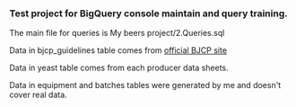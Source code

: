 ### Test project for BigQuery console maintain and query training.  
The main file for queries is My beers project/2.Queries.sql  

Data in bjcp_guidelines table comes from [official BJCP site](https://www.bjcp.org/bjcp-style-guidelines/)  

Data in yeast table comes from each producer data sheets.  

Data in equipment and batches tables were generated by me and doesn't cover real data. 
